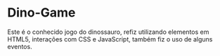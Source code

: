# Dino-Game

Este é o conhecido jogo do dinossauro, refiz utilizando elementos em HTML5, interações com CSS e JavaScript, também fiz o uso de alguns eventos. 
